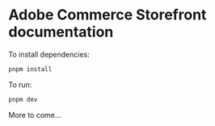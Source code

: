 # Adobe Commerce Storefront documentation

To install dependencies:

```bash
pnpm install
```

To run:

```bash
pnpm dev
```

More to come...
